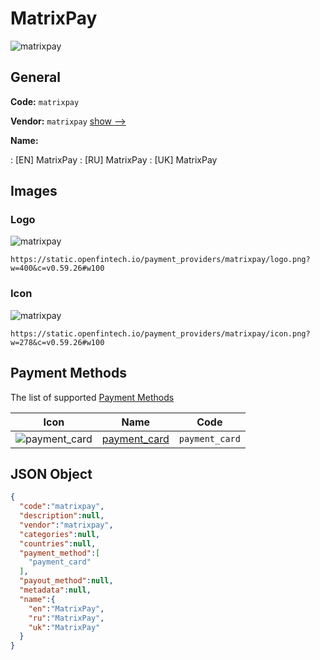 
# MatrixPay 
![matrixpay](https://static.openfintech.io/payment_providers/matrixpay/logo.png?w=400&c=v0.59.26#w100)  

## General 
 
**Code:** `matrixpay` 
 
**Vendor:** `matrixpay` [show -->](/vendors/matrixpay/) 
 
**Name:** 
 
:	[EN] MatrixPay 
:	[RU] MatrixPay 
:	[UK] MatrixPay 
 

## Images 

### Logo 
 
![matrixpay](https://static.openfintech.io/payment_providers/matrixpay/logo.png?w=400&c=v0.59.26#w100)  

```
https://static.openfintech.io/payment_providers/matrixpay/logo.png?w=400&c=v0.59.26#w100
```  

### Icon 
 
![matrixpay](https://static.openfintech.io/payment_providers/matrixpay/icon.png?w=278&c=v0.59.26#w100)  

```
https://static.openfintech.io/payment_providers/matrixpay/icon.png?w=278&c=v0.59.26#w100
```  

## Payment Methods 
 
The list of supported [Payment Methods](/payment-methods/) 

|Icon|Name|Code| 
|:---:|:---:|:---:| 
|![payment_card](https://static.openfintech.io/payment_methods/payment_card/icon.svg?w=278&c=v0.59.26#w100) |[payment_card](/payment-methods/payment_card/)|`payment_card`| 
 

## JSON Object 

```json
{
  "code":"matrixpay",
  "description":null,
  "vendor":"matrixpay",
  "categories":null,
  "countries":null,
  "payment_method":[
    "payment_card"
  ],
  "payout_method":null,
  "metadata":null,
  "name":{
    "en":"MatrixPay",
    "ru":"MatrixPay",
    "uk":"MatrixPay"
  }
}
```  
